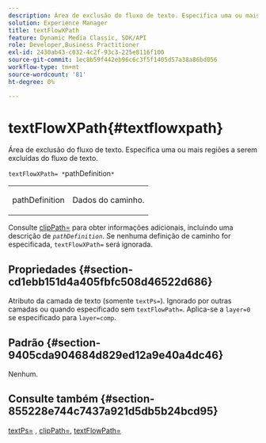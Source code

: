 ```yaml
---
description: Área de exclusão do fluxo de texto. Especifica uma ou mais regiões a serem excluídas do fluxo de texto.
solution: Experience Manager
title: textFlowXPath
feature: Dynamic Media Classic, SDK/API
role: Developer,Business Practitioner
exl-id: 2430ab43-c032-4c2f-93c3-225e8116f100
source-git-commit: 1ec8b59f442eb96c6c3f5f1405d57a38a86bd056
workflow-type: tm+mt
source-wordcount: '81'
ht-degree: 0%

---
```


# textFlowXPath{#textflowxpath}

Área de exclusão do fluxo de texto. Especifica uma ou mais regiões a serem excluídas do fluxo de texto.

`textFlowXPath= *`pathDefinition`*`

<table id="simpletable_7E0EA48AEBB5426CBE948FCA18882C66"> 
 <tr class="strow"> 
  <td class="stentry"> <p><span class="varname"> pathDefinition</span> </p> </td> 
  <td class="stentry"> <p>Dados do caminho. </p></td> 
 </tr> 
</table>

Consulte [clipPath=](../../../../../is-api/http-ref/image-serving-api-ref/c-http-protocol-reference/c-command-reference/r-clippath.md#reference-8139b1b52dc54749b51b109521ddf83d) para obter informações adicionais, incluindo uma descrição de *`pathDefinition`*. Se nenhuma definição de caminho for especificada, `textFlowXPath=` será ignorada.

## Propriedades {#section-cd1ebb151d4a405fbfc508d46522d686}

Atributo da camada de texto (somente `textPs=`). Ignorado por outras camadas ou quando especificado sem `textFlowPath=`. Aplica-se a `layer=0` se especificado para `layer=comp`.

## Padrão {#section-9405cda904684d829ed12a9e40a4dc46}

Nenhum.

## Consulte também {#section-855228e744c7437a921d5db5b24bcd95}

[textPs=](../../../../../is-api/http-ref/image-serving-api-ref/c-http-protocol-reference/c-command-reference/r-textps.md#reference-4209a2a6169f44278da2647cfb0cd767) ,  [clipPath=](../../../../../is-api/http-ref/image-serving-api-ref/c-http-protocol-reference/c-command-reference/r-clippath.md#reference-8139b1b52dc54749b51b109521ddf83d),  [textFlowPath=](../../../../../is-api/http-ref/image-serving-api-ref/c-http-protocol-reference/c-command-reference/r-textflowpath.md#reference-0b8d9493d71342f0b6a64a6d221584ef)
